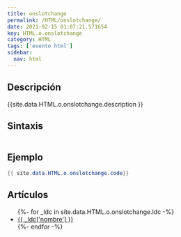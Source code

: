 ```yaml
---
title: onslotchange
permalink: /HTML/onslotchange/
date: 2021-02-15 01:07:21.571654
key: HTML.o.onslotchange
category: HTML
tags: ['evento html']
sidebar: 
  nav: html
---
```


## Descripción
{{site.data.HTML.o.onslotchange.description }}

## Sintaxis
~~~html
~~~

## Ejemplo
~~~java
{{ site.data.HTML.o.onslotchange.code}}
~~~

## Artículos
<ul>
{%- for _ldc in site.data.HTML.o.onslotchange.ldc -%}
   <li>
       <a href="{{_ldc['url'] }}">{{ _ldc['nombre'] }}</a>
   </li>
{%- endfor -%}
</ul>
